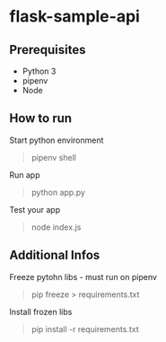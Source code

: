 # flask-sample-api

## Prerequisites
 - Python 3
 - pipenv
 - Node

## How to run
Start python environment
> pipenv shell

Run app
> python app.py

Test your app
> node index.js

## Additional Infos
Freeze pytohn libs - must run on pipenv
> pip freeze > requirements.txt

Install frozen libs
> pip install -r requirements.txt

